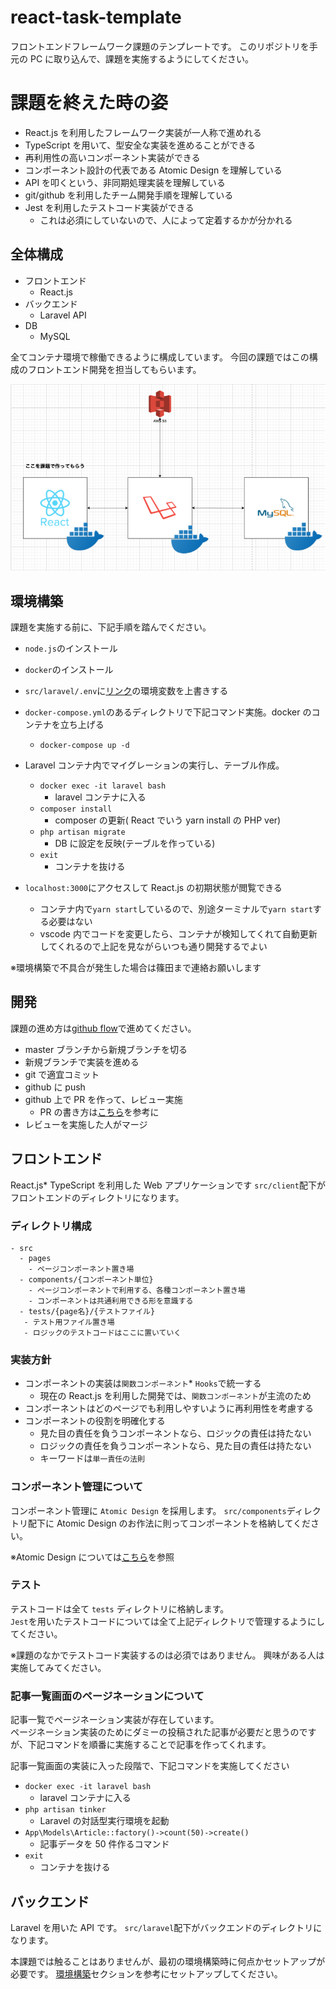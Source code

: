 # react-task-template

フロントエンドフレームワーク課題のテンプレートです。
このリポジトリを手元の PC に取り込んで、課題を実施するようにしてください。

# 課題を終えた時の姿

- React.js を利用したフレームワーク実装が一人称で進めれる
- TypeScript を用いて、型安全な実装を進めることができる
- 再利用性の高いコンポーネント実装ができる
- コンポーネント設計の代表である Atomic Design を理解している
- API を叩くという、非同期処理実装を理解している
- git/github を利用したチーム開発手順を理解している
- Jest を利用したテストコード実装ができる
  - これは必須にしていないので、人によって定着するかが分かれる

## 全体構成

- フロントエンド
  - React.js
- バックエンド
  - Laravel API
- DB
  - MySQL

全てコンテナ環境で稼働できるように構成しています。
今回の課題ではこの構成のフロントエンド開発を担当してもらいます。

![課題の全体構成](./task_architecture.png)

## 環境構築

課題を実施する前に、下記手順を踏んでください。

- `node.js`のインストール
- `docker`のインストール
- `src/laravel/.env`に[リンク](https://www.notion.so/plantsprogramming/bd282fcbc78045d8a4488dde4c8cb312#98ffd52be53947b090346637bb32dde1)の環境変数を上書きする

- `docker-compose.yml`のあるディレクトリで下記コマンド実施。docker のコンテナを立ち上げる
  - `docker-compose up -d`
- Laravel コンテナ内でマイグレーションの実行し、テーブル作成。
  - `docker exec -it laravel bash`
    - laravel コンテナに入る
  - `composer install`
    - composer の更新( React でいう yarn install の PHP ver)
  - `php artisan migrate`
    - DB に設定を反映(テーブルを作っている)
  - `exit`
    - コンテナを抜ける
- `localhost:3000`にアクセスして React.js の初期状態が閲覧できる
  - コンテナ内で`yarn start`しているので、別途ターミナルで`yarn start`する必要はない
  - vscode 内でコードを変更したら、コンテナが検知してくれて自動更新してくれるので上記を見ながらいつも通り開発するでよい

※環境構築で不具合が発生した場合は篠田まで連絡お願いします

## 開発

課題の進め方は[github flow](https://atmarkit.itmedia.co.jp/ait/articles/1708/01/news015.html)で進めてください。

- master ブランチから新規ブランチを切る
- 新規ブランチで実装を進める
- git で適宜コミット
- github に push
- github 上で PR を作って、レビュー実施
  - PR の書き方は[こちら](https://hydrakecat.hatenablog.jp/entry/2018/06/30/%E3%83%AC%E3%83%93%E3%83%A5%E3%83%BC%E3%81%97%E3%81%A6%E3%82%82%E3%82%89%E3%81%84%E3%82%84%E3%81%99%E3%81%84PR%E3%81%AE%E6%9B%B8%E3%81%8D%E6%96%B9)を参考に
- レビューを実施した人がマージ

## フロントエンド

React.js\* TypeScript を利用した Web アプリケーションです
`src/client`配下がフロントエンドのディレクトリになります。

### ディレクトリ構成

```
- src
  - pages
    - ページコンポーネント置き場
  - components/{コンポーネント単位}
    - ページコンポーネントで利用する、各種コンポーネント置き場
    - コンポーネントは共通利用できる形を意識する
  - tests/{page名}/{テストファイル}
   - テスト用ファイル置き場
   - ロジックのテストコードはここに置いていく
```

### 実装方針

- コンポーネントの実装は`関数コンポーネント`\* `Hooks`で統一する
  - 現在の React.js を利用した開発では、`関数コンポーネント`が主流のため
- コンポーネントはどのページでも利用しやすいように再利用性を考慮する
- コンポーネントの役割を明確化する
  - 見た目の責任を負うコンポーネントなら、ロジックの責任は持たない
  - ロジックの責任を負うコンポーネントなら、見た目の責任は持たない
  - キーワードは`単一責任の法則`

### コンポーネント管理について

コンポーネント管理に `Atomic Design` を採用します。
`src/components`ディレクトリ配下に Atomic Design のお作法に則ってコンポーネントを格納してください。

※Atomic Design については[こちら](https://blog.spacemarket.com/code/atomic-design%E3%82%92%E4%BD%BF%E3%81%A3%E3%81%A6react%E3%82%B3%E3%83%B3%E3%83%9D%E3%83%BC%E3%83%8D%E3%83%B3%E3%83%88%E3%82%92%E5%86%8D%E8%A8%AD%E8%A8%88%E3%81%97%E3%81%9F%E8%A9%B1/)を参照

### テスト

テストコードは全て `tests` ディレクトリに格納します。  
`Jest`を用いたテストコードについては全て上記ディレクトリで管理するようにしてください。

※課題のなかでテストコード実装するのは必須ではありません。 興味がある人は実施してみてください。

### 記事一覧画面のページネーションについて

記事一覧でページネーション実装が存在しています。  
ページネーション実装のためにダミーの投稿された記事が必要だと思うのですが、下記コマンドを順番に実施することで記事を作ってくれます。

記事一覧画面の実装に入った段階で、下記コマンドを実施してください

- `docker exec -it laravel bash`
  - laravel コンテナに入る
- `php artisan tinker`
  - Laravel の対話型実行環境を起動
- `App\Models\Article::factory()->count(50)->create()`
  - 記事データを 50 件作るコマンド
- `exit`
  - コンテナを抜ける

## バックエンド

Laravel を用いた API です。
`src/laravel`配下がバックエンドのディレクトリになります。

本課題では触ることはありませんが、最初の環境構築時に何点かセットアップが必要です。
[環境構築](#環境構築)セクションを参考にセットアップしてください。
